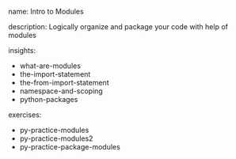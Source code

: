 name: Intro to Modules

description: Logically organize and package your code with help of modules

insights:
  - what-are-modules
  - the-import-statement
  - the-from-import-statement
  - namespace-and-scoping
  - python-packages

exercises:
  - py-practice-modules
  - py-practice-modules2
  - py-practice-package-modules

